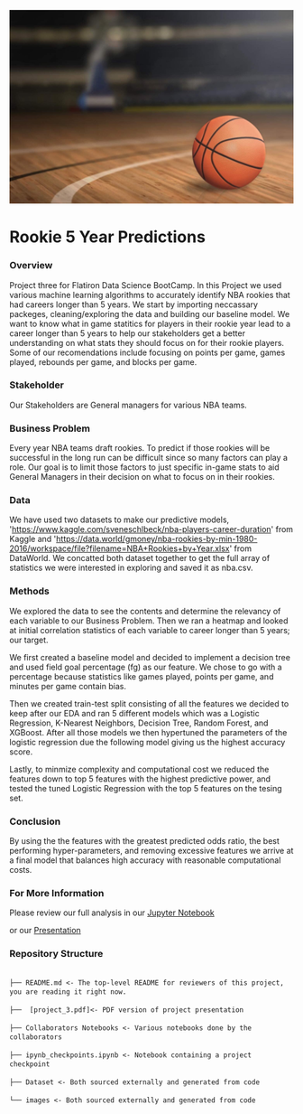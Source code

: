 ![bball_bg](./images/bball_bg.jpg)

# Rookie 5 Year Predictions


###  Overview
Project three for Flatiron Data Science BootCamp. In this Project we used various machine learning algorithms to accurately identify NBA rookies that had careers longer than 5 years. We start by importing neccassary packeges, cleaning/exploring the data and building our baseline model. We want to know what in game statitics for players in their rookie year lead to a career longer than 5 years to help our stakeholders get a better understanding on what stats they should focus on for their rookie players. Some of our recomendations include focusing on points per game, games played, rebounds per game, and blocks per game.

### Stakeholder
Our Stakeholders are General managers for various NBA teams.

### Business Problem
Every year NBA teams draft rookies. To predict if those rookies will be successful in the long run can be difficult since so many factors can play a role. Our goal is to limit those factors to just specific in-game stats to aid General Managers in their decision on what to focus on in their rookies.

### Data
We have used two datasets to make our predictive models, 'https://www.kaggle.com/sveneschlbeck/nba-players-career-duration' from Kaggle and 'https://data.world/gmoney/nba-rookies-by-min-1980-2016/workspace/file?filename=NBA+Rookies+by+Year.xlsx' from DataWorld. We concatted both dataset together to get the full array of statistics we were interested in exploring and saved it as nba.csv.

### Methods
We explored the data to see the contents and determine the relevancy of each variable to our Business Problem. Then we ran a heatmap and looked at initial correlation statistics of each variable to career longer than 5 years; our target.

We first created a baseline model and decided to implement a decision tree and used field goal percentage (fg) as our feature. We chose to go with a percentage because statistics like games played, points per game, and minutes per game contain bias.


Then we created train-test split consisting of all the features we decided to keep after our EDA and ran 5 different models which was a Logistic Regression, K-Nearest Neighbors, Decision Tree, Random Forest, and XGBoost. After all those models we then hypertuned the parameters of the logistic regression due the following model giving us the highest accuracy score.

Lastly, to minmize complexity and computational cost we reduced the features down to top 5 features with the highest predictive power, and tested the tuned Logistic Regression with the top 5 features on the tesing set.

### Conclusion 
By using the the features with the greatest predicted odds ratio, the best performing hyper-parameters, and removing excessive features we arrive at a final model that balances high accuracy with reasonable computational costs.

### For More Information
Please review our full analysis in our [Jupyter Notebook](./Rookie_5_Year_Predictions_-_Jupyter_Notebook.pdf)


or our [Presentation](./project_3.pdf)


### Repository Structure

```

├── README.md <- The top-level README for reviewers of this project, you are reading it right now.

├──  [project_3.pdf]<- PDF version of project presentation

├── Collaborators Notebooks <- Various notebooks done by the collaborators

├── ipynb_checkpoints.ipynb <- Notebook containing a project checkpoint

├── Dataset <- Both sourced externally and generated from code

└── images <- Both sourced externally and generated from code

